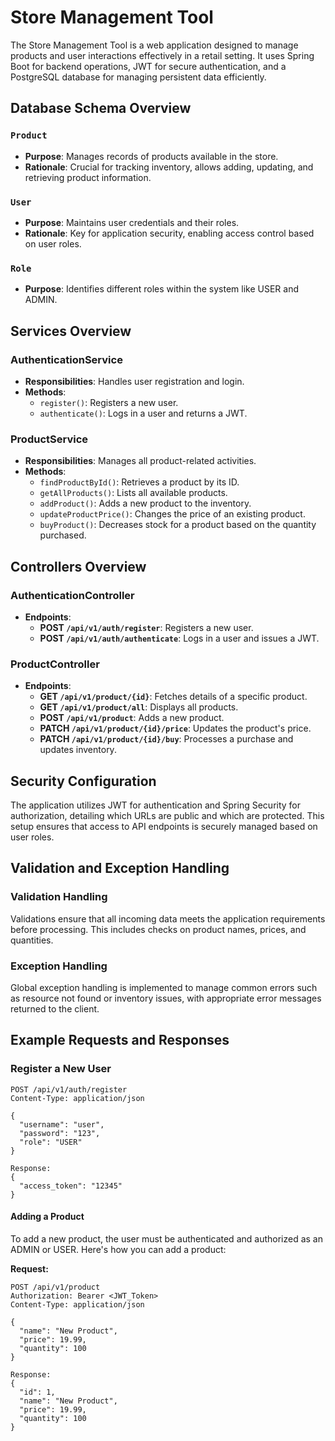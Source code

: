 # Store Management Tool

The Store Management Tool is a web application designed to manage products and user interactions effectively in a retail setting. It uses Spring Boot for backend operations, JWT for secure authentication, and a PostgreSQL database for managing persistent data efficiently.

## Database Schema Overview

### `Product`
- **Purpose**: Manages records of products available in the store.
- **Rationale**: Crucial for tracking inventory, allows adding, updating, and retrieving product information.

### `User`
- **Purpose**: Maintains user credentials and their roles.
- **Rationale**: Key for application security, enabling access control based on user roles.

### `Role`
- **Purpose**: Identifies different roles within the system like USER and ADMIN.

## Services Overview

### AuthenticationService
- **Responsibilities**: Handles user registration and login.
- **Methods**:
  - `register()`: Registers a new user.
  - `authenticate()`: Logs in a user and returns a JWT.

### ProductService
- **Responsibilities**: Manages all product-related activities.
- **Methods**:
  - `findProductById()`: Retrieves a product by its ID.
  - `getAllProducts()`: Lists all available products.
  - `addProduct()`: Adds a new product to the inventory.
  - `updateProductPrice()`: Changes the price of an existing product.
  - `buyProduct()`: Decreases stock for a product based on the quantity purchased.

## Controllers Overview

### AuthenticationController
- **Endpoints**:
  - **POST `/api/v1/auth/register`**: Registers a new user.
  - **POST `/api/v1/auth/authenticate`**: Logs in a user and issues a JWT.

### ProductController
- **Endpoints**:
  - **GET `/api/v1/product/{id}`**: Fetches details of a specific product.
  - **GET `/api/v1/product/all`**: Displays all products.
  - **POST `/api/v1/product`**: Adds a new product.
  - **PATCH `/api/v1/product/{id}/price`**: Updates the product's price.
  - **PATCH `/api/v1/product/{id}/buy`**: Processes a purchase and updates inventory.

## Security Configuration

The application utilizes JWT for authentication and Spring Security for authorization, detailing which URLs are public and which are protected. This setup ensures that access to API endpoints is securely managed based on user roles.

## Validation and Exception Handling

### Validation Handling
Validations ensure that all incoming data meets the application requirements before processing. This includes checks on product names, prices, and quantities.

### Exception Handling
Global exception handling is implemented to manage common errors such as resource not found or inventory issues, with appropriate error messages returned to the client.

## Example Requests and Responses

### Register a New User
```http
POST /api/v1/auth/register
Content-Type: application/json

{
  "username": "user",
  "password": "123",
  "role": "USER"
}

Response:
{
  "access_token": "12345"
}
```

#### Adding a Product

To add a new product, the user must be authenticated and authorized as an ADMIN or USER. Here's how you can add a product:

**Request:**
```http
POST /api/v1/product
Authorization: Bearer <JWT_Token>
Content-Type: application/json

{
  "name": "New Product",
  "price": 19.99,
  "quantity": 100
}

Response:
{
  "id": 1,
  "name": "New Product",
  "price": 19.99,
  "quantity": 100
}
```
